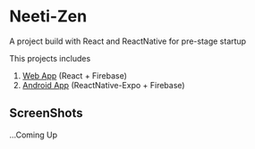 # Neeti-Zen

A project build with React and ReactNative for pre-stage startup

This projects includes

1. [Web App](https://github.com/prashuk/React-Neeti-Zen/tree/master/web_app) (React + Firebase)
2. [Android App](https://github.com/prashuk/React-Neeti-Zen/tree/master/android_app) (ReactNative-Expo + Firebase)

## ScreenShots

...Coming Up